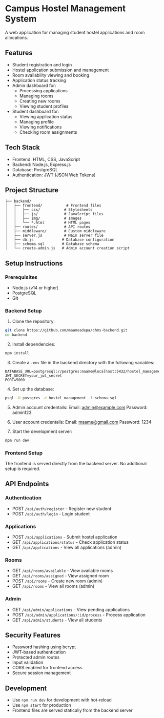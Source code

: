# Campus Hostel Management System

A web application for managing student hostel applications and room allocations.

## Features

- Student registration and login
- Hostel application submission and management
- Room availability viewing and booking
- Application status tracking
- Admin dashboard for:
  - Processing applications
  - Managing rooms
  - Creating new rooms
  - Viewing student profiles
- Student dashboard for:
  - Viewing application status
  - Managing profile
  - Viewing notifications
  - Checking room assignments

## Tech Stack

- Frontend: HTML, CSS, JavaScript
- Backend: Node.js, Express.js
- Database: PostgreSQL
- Authentication: JWT (JSON Web Tokens)

## Project Structure

```
├── backend/
│   ├── frontend/           # Frontend files
│   │   ├── css/           # Stylesheets
│   │   ├── js/            # JavaScript files
│   │   ├── img/           # Images
│   │   └── *.html         # HTML pages
│   ├── routes/            # API routes
│   ├── middleware/        # Custom middleware
│   ├── server.js          # Main server file
│   ├── db.js             # Database configuration
│   ├── schema.sql        # Database schema
│   └── create-admin.js   # Admin account creation script
```

## Setup Instructions

### Prerequisites

- Node.js (v14 or higher)
- PostgreSQL
- Git

### Backend Setup

1. Clone the repository:
```bash
git clone https://github.com/maameadepa/chms-backend.git
cd backend
```

2. Install dependencies:
```bash
npm install
```

3. Create a `.env` file in the backend directory with the following variables:
```
DATABASE_URL=postgresql://postgres:maame@localhost:5432/hostel_management
JWT_SECRET=your_jwt_secret
PORT=5000
```

4. Set up the database:
```bash
psql -U postgres -d hostel_management -f schema.sql
```

5. Admin account credentails:
Email: admin@example.com
Password: admin123

5. User account credentails:
Email: maame@gmail.com
Password: 1234

6. Start the development server:
```bash
npm run dev
```

### Frontend Setup

The frontend is served directly from the backend server. No additional setup is required.

## API Endpoints

### Authentication
- POST `/api/auth/register` - Register new student
- POST `/api/auth/login` - Login student

### Applications
- POST `/api/applications` - Submit hostel application
- GET `/api/applications/status` - Check application status
- GET `/api/applications` - View all applications (admin)

### Rooms
- GET `/api/rooms/available` - View available rooms
- GET `/api/rooms/assigned` - View assigned room
- POST `/api/rooms` - Create new room (admin)
- GET `/api/rooms` - View all rooms (admin)

### Admin
- GET `/api/admin/applications` - View pending applications
- POST `/api/admin/applications/:id/process` - Process application
- GET `/api/admin/students` - View all students

## Security Features

- Password hashing using bcrypt
- JWT-based authentication
- Protected admin routes
- Input validation
- CORS enabled for frontend access
- Secure session management

## Development

- Use `npm run dev` for development with hot-reload
- Use `npm start` for production
- Frontend files are served statically from the backend server

<!-- ## Contributing

1. Fork the repository
2. Create your feature branch
3. Commit your changes
4. Push to the branch
5. Create a Pull Request  -->